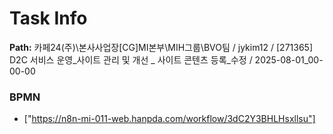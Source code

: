 # Task Info

**Path:** 카페24(주)\본사사업장\[CG]MI본부\MIH그룹\BVO팀 / jykim12 / [271365] D2C 서비스 운영_사이트 관리 및 개선 _ 사이트 콘텐츠 등록_수정 / 2025-08-01_00-00-00

### BPMN
- ["https://n8n-mi-011-web.hanpda.com/workflow/3dC2Y3BHLHsxllsu"]

